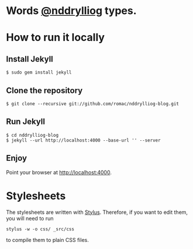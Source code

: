 # Words [@nddrylliog](https://twitter.com/nddrylliog) types.

# How to run it locally

## Install Jekyll

    $ sudo gem install jekyll

## Clone the repository
    
    $ git clone --recursive git://github.com/romac/nddrylliog-blog.git

## Run Jekyll
  
    $ cd nddrylliog-blog
    $ jekyll --url http://localhost:4000 --base-url '' --server
    
## Enjoy

Point your browser at [http://localhost:4000](http://localhost:4000).

# Stylesheets

The stylesheets are written with [Stylus](http://learnboost.github.com/stylus/).
Therefore, if you want to edit them, you will need to run

    stylus -w -o css/ _src/css
    
to compile them to plain CSS files.